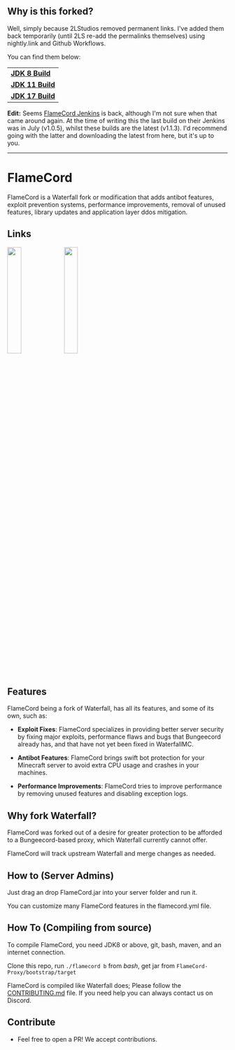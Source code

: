 ## Why is this forked?

Well, simply because 2LStudios removed permanent links. I've added them back temporarily (until 2LS re-add the permalinks themselves) using nightly.link and Github Workflows.

You can find them below:

|     |
|---|
| **[JDK 8 Build](https://nightly.link/Permanently/FlameCord/workflows/flamecord-build/master/FlameCord-JDK8.zip)**  |
| **[JDK 11 Build](https://nightly.link/Permanently/FlameCord/workflows/flamecord-build/master/FlameCord-JDK11.zip)** | 
| **[JDK 17 Build](https://nightly.link/Permanently/FlameCord/workflows/flamecord-build/master/FlameCord-JDK17.zip)** | 

**Edit:** Seems [FlameCord Jenkins](https://ci.2lstudios.dev/job/FlameCord/) is back, although I'm not sure when that came around again. At the time of writing this the last build on their Jenkins was in July (v1.0.5), whilst these builds are the latest (v1.1.3). I'd recommend going with the latter and downloading the latest from here, but it's up to you.

---

# FlameCord

FlameCord is a Waterfall fork or modification that adds antibot features, exploit prevention systems, performance improvements, removal of unused features, library updates and application layer ddos mitigation.

## Links

<a href="https://builtbybit.com/resources/13492/"><img src="https://archive.org/download/download-button-png/download-button-png.png" width=25% height=25%><img/><a/> <a href="https://discord.gg/gF36AT3"><img src="https://i.imgur.com/NyGBnuJ.png" width=25% height=25%><img/><a/>

## Features

FlameCord being a fork of Waterfall, has all its features, and some of its own, such as:

* **Exploit Fixes**: FlameCord specializes in providing better server security by fixing major exploits, performance flaws and bugs that Bungeecord already has, and that have not yet been fixed in WaterfallMC.
  
* **Antibot Features**: FlameCord brings swift bot protection for your Minecraft server to avoid extra CPU usage and crashes in your machines.

* **Performance Improvements**: FlameCord tries to improve performance by removing unused features and disabling exception logs.

## Why fork Waterfall?

FlameCord was forked out of a desire for greater protection to be afforded to a Bungeecord-based proxy, which Waterfall currently cannot offer.

FlameCord will track upstream Waterfall and merge changes as needed.

## How to (Server Admins)

Just drag an drop FlameCord.jar into your server folder and run it.

You can customize many FlameCord features in the flamecord.yml file.

## How To (Compiling from source)

To compile FlameCord, you need JDK8 or above, git, bash, maven, and an internet connection.

Clone this repo, run `./flamecord b` from *bash*, get jar from `FlameCord-Proxy/bootstrap/target`

FlameCord is compiled like Waterfall does; Please follow the [CONTRIBUTING.md](https://github.com/2lstudios-mc/FlameCord/blob/master/CONTRIBUTING.md) file. If you need help you can always contact us on Discord.

## Contribute

* Feel free to open a PR! We accept contributions.
